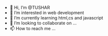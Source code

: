 - 👋 Hi, I’m @TUSHAR
- 👀 I’m interested in web development
- 🌱 I’m currently learning html,cs and javascript
- 💞️ I’m looking to collaborate on ...
- 📫 How to reach me ...

<!---
TUSHAR240203/TUSHAR240203 is a ✨ special ✨ repository because its `README.md` (this file) appears on your GitHub profile.
You can click the Preview link to take a look at your changes.
--->
